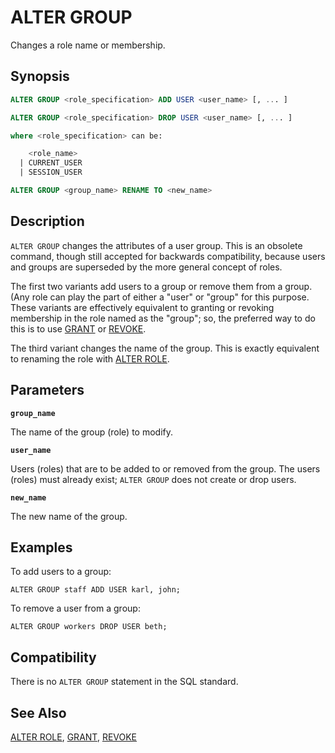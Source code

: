 # ALTER GROUP

Changes a role name or membership.

## Synopsis

```sql
ALTER GROUP <role_specification> ADD USER <user_name> [, ... ]

ALTER GROUP <role_specification> DROP USER <user_name> [, ... ]

where <role_specification> can be:

    <role_name>
  | CURRENT_USER
  | SESSION_USER

ALTER GROUP <group_name> RENAME TO <new_name>
```

## Description

`ALTER GROUP` changes the attributes of a user group. This is an obsolete command, though still accepted for backwards compatibility, because users and groups are superseded by the more general concept of roles.

The first two variants add users to a group or remove them from a group. (Any role can play the part of either a "user" or "group" for this purpose. These variants are effectively equivalent to granting or revoking membership in the role named as the "group"; so, the preferred way to do this is to use [GRANT](/docs/sql-statements/sql-statement-grant.md) or [REVOKE](/docs/sql-statements/sql-statement-revoke.md).

The third variant changes the name of the group. This is exactly equivalent to renaming the role with [ALTER ROLE](/docs/sql-statements/sql-statement-alter-role.md).

## Parameters

**`group_name`**

The name of the group (role) to modify.

**`user_name`**

Users (roles) that are to be added to or removed from the group. The users (roles) must already exist; `ALTER GROUP` does not create or drop users.

**`new_name`**

The new name of the group.

## Examples

To add users to a group:

```
ALTER GROUP staff ADD USER karl, john;
```

To remove a user from a group:

```
ALTER GROUP workers DROP USER beth;
```

## Compatibility

There is no `ALTER GROUP` statement in the SQL standard.

## See Also

[ALTER ROLE](/docs/sql-statements/sql-statement-alter-role.md), [GRANT](/docs/sql-statements/sql-statement-grant.md), [REVOKE](/docs/sql-statements/sql-statement-revoke.md)



